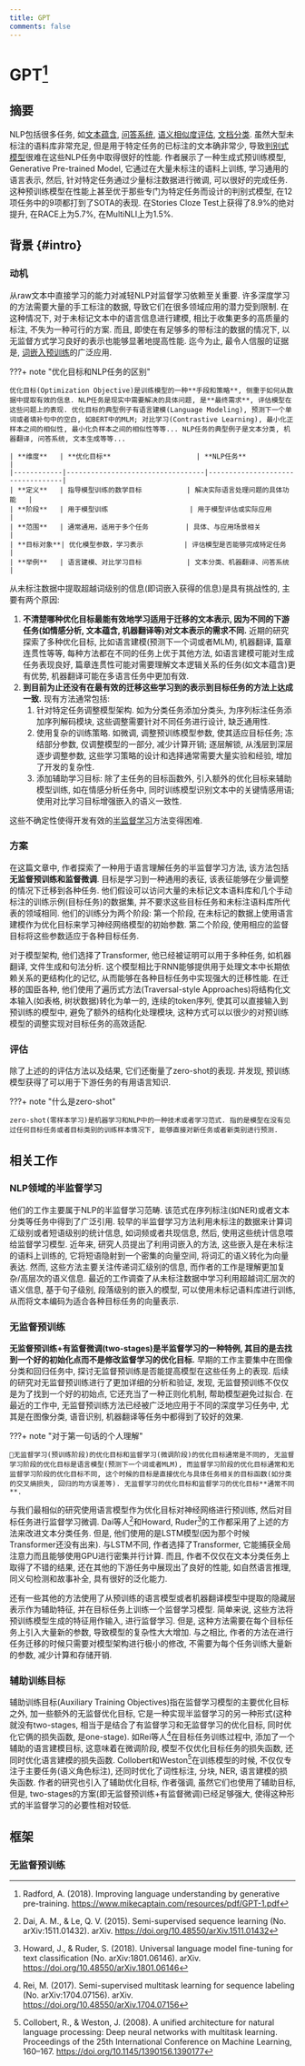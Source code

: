 ```yaml
---
title: GPT
comments: false
---
```


# GPT[^1]

## 摘要

NLP包括很多任务, 如[文本蕴含](https://en.wikipedia.org/wiki/Textual_entailment, "判断一个文本片段是否能够逻辑上推导出另一个文本片段, <br>可用于信息检索, 问答系统, 自动摘要等任务"), [问答系统](https://en.wikipedia.org/wiki/Question_answering "针对用户提出的问题, 系统能够理解问题并给出准确的答案, <br>可用于搜索引擎, 智能客服, 知识库问答等任务"), [语义相似度评估](https://en.wikipedia.org/wiki/Semantic_similarity "评估两个文本在语义上的相似度, <br> 可用于信息检索, 文本聚类, 抄袭检测等任务"), [文档分类](https://en.wikipedia.org/wiki/Document_classification "将文档归类到预定义的类别中 <br>可用于垃圾邮件过滤, 新闻分类, 情感分析等任务"). 虽然大型未标注的语料库非常充足, 但是用于特定任务的已标注的文本确非常少, 导致[判别式模型](/dicts/discriminative-and-generative-model)很难在这些NLP任务中取得很好的性能. 作者展示了一种生成式预训练模型, Generative Pre-trained Model, 它通过在大量未标注的语料上训练, 学习通用的语言表示, 然后, 针对特定任务通过少量标注数据进行微调, 可以很好的完成任务. 这种预训练模型在性能上甚至优于那些专门为特定任务而设计的判别式模型, 在12项任务中的9项都打到了SOTA的表现. 在Stories Cloze Test上获得了8.9%的绝对提升, 在RACE上为5.7%, 在MultiNLI上为1.5%.

## 背景 {#intro}

### 动机

从raw文本中直接学习的能力对减轻NLP对监督学习依赖至关重要. 许多深度学习的方法需要大量的手工标注的数据, 导致它们在很多领域应用的潜力受到限制. 在这种情况下, 对于未标记文本中的语言信息进行建模, 相比于收集更多的高质量的标注, 不失为一种可行的方案. 而且, 即使在有足够多的带标注的数据的情况下, 以无监督方式学习良好的表示也能够显著地提高性能. 迄今为止, 最令人信服的证据是, [词嵌入预训练](/algorithm/neural-network/word-embedding/#transfer-learning)的广泛应用.

???+ note "优化目标和NLP任务的区别"

    优化目标(Optimization Objective)是训练模型的一种**手段和策略**, 侧重于如何从数据中提取有效的信息. NLP任务是现实中需要解决的具体问题, 是**最终需求**, 评估模型在这些问题上的表现. 优化目标的典型例子有语言建模(Language Modeling), 预测下一个单词或者填补句中的空白, 如BERT中的MLM; 对比学习(Contrastive Learning), 最小化正样本之间的相似性, 最小化负样本之间的相似性等等... NLP任务的典型例子是文本分类, 机器翻译, 问答系统, 文本生成等等...

    | **维度**   | **优化目标**                     | **NLP任务**                     |
    |------------|----------------------------------|----------------------------------|
    | **定义**   | 指导模型训练的数学目标           | 解决实际语言处理问题的具体功能   |
    | **阶段**   | 用于模型训练                    | 用于模型评估或实际应用           |
    | **范围**   | 通常通用，适用于多个任务         | 具体、与应用场景相关             |
    | **目标对象**| 优化模型参数，学习表示          | 评估模型是否能够完成特定任务     |
    | **举例**   | 语言建模、对比学习目标           | 文本分类、机器翻译、问答系统     |

从未标注数据中提取超越词级别的信息(即词嵌入获得的信息)是具有挑战性的, 主要有两个原因:

1. **不清楚哪种优化目标最能有效地学习适用于迁移的文本表示, 因为不同的下游任务(如情感分析, 文本蕴含, 机器翻译等)对文本表示的需求不同.** 近期的研究探索了多种优化目标, 比如语言建模(预测下一个词或者MLM), 机器翻译, 篇章连贯性等等, 每种方法都在不同的任务上优于其他方法, 如语言建模可能对生成任务表现良好, 篇章连贯性可能对需要理解文本逻辑关系的任务(如文本蕴含)更有优势, 机器翻译可能在多语言任务中更加有效.
2. **到目前为止还没有在最有效的迁移这些学习到的表示到目标任务的方法上达成一致.** 现有方法通常包括:
    1. 针对特定任务调整模型架构. 如为分类任务添加分类头, 为序列标注任务添加序列解码模块, 这些调整需要针对不同任务进行设计, 缺乏通用性.
    2. 使用复杂的训练策略. 如微调, 调整预训练模型参数, 使其适应目标任务; 冻结部分参数, 仅调整模型的一部分, 减少计算开销; 逐层解锁, 从浅层到深层逐步调整参数, 这些学习策略的设计和选择通常需要大量实验和经验, 增加了开发的复杂性.
    3. 添加辅助学习目标: 除了主任务的目标函数外, 引入额外的优化目标来辅助模型训练, 如在情感分析任务中, 同时训练模型识别文本中的关键情感用语; 使用对比学习目标增强嵌入的语义一致性.

这些不确定性使得开发有效的[半监督学习](https://zh.wikipedia.org/zh-hans/%E5%8D%8A%E7%9B%91%E7%9D%A3%E5%AD%A6%E4%B9%A0)方法变得困难.

### 方案

在这篇文章中, 作者探索了一种用于语言理解任务的半监督学习方法, 该方法包括**无监督预训练和监督微调**. 目标是学习到一种通用的表征, 该表征能够在少量调整的情况下迁移到各种任务. 他们假设可以访问大量的未标记文本语料库和几个手动标注的训练示例(目标任务)的数据集, 并不要求这些目标任务和未标注语料库所代表的领域相同. 他们的训练分为两个阶段: 第一个阶段, 在未标记的数据上使用语言建模作为优化目标来学习神经网络模型的初始参数. 第二个阶段, 使用相应的监督目标将这些参数适应于各种目标任务.

对于模型架构, 他们选择了Transformer, 他已经被证明可以用于多种任务, 如机器翻译, 文件生成和句法分析. 这个模型相比于RNN能够提供用于处理文本中长期依赖关系的更结构化的记忆, 从而能够在各种目标任务中实现强大的迁移性能. 在迁移的国臣各种, 他们使用了遍历式方法(Traversal-style Approaches)将结构化文本输入(如表格, 树状数据)转化为单一的, 连续的token序列, 使其可以直接输入到预训练的模型中, 避免了额外的结构化处理模块, 这种方式可以以很少的对预训练模型的调整实现对目标任务的高效适配.

### 评估

除了上述的的评估方法以及结果, 它们还衡量了zero-shot的表现. 并发现, 预训练模型获得了可以用于下游任务的有用语言知识.

???+ note "什么是zero-shot"

    zero-shot(零样本学习)是机器学习和NLP中的一种技术或者学习范式. 指的是模型在没有见过任何目标任务或者目标类别的训练样本情况下, 能够直接对新任务或者新类别进行预测.

## 相关工作

### NLP领域的半监督学习

他们的工作主要属于NLP的半监督学习范畴. 该范式在序列标注(如NER)或者文本分类等任务中得到了广泛引用. 较早的半监督学习方法利用未标注的数据来计算词汇级别或者短语级别的统计信息, 如词频或者共现信息, 然后, 使用这些统计信息喂给监督学习模型. 近年来, 研究人员提出了利用词嵌入的方法, 这些嵌入是在未标注的语料上训练的, 它将短语隐射到一个密集的向量空间, 将词汇的语义转化为向量表达. 然而, 这些方法主要关注传递词汇级别的信息, 而作者的工作是理解更加复杂/高层次的语义信息. 最近的工作调查了从未标注数据中学习利用超越词汇层次的语义信息, 基于句子级别, 段落级别的嵌入的模型, 可以使用未标记语料库进行训练, 从而将文本编码为适合各种目标任务的向量表示.

### 无监督预训练

**无监督预训练+有监督微调(two-stages)是半监督学习的一种特例, 其目的是去找到一个好的初始化点而不是修改监督学习的优化目标.** 早期的工作主要集中在图像分类和回归任务中, 探讨无监督预训练是否能提高模型在这些任务上的表现. 后续的研究对无监督预训练进行了更加详细的分析和验证, 发现, 无监督预训练不仅仅是为了找到一个好的初始点, 它还充当了一种正则化机制, 帮助模型避免过拟合. 在最近的工作中, 无监督预训练方法已经被广泛地应用于不同的深度学习任务中, 尤其是在图像分类, 语音识别, 机器翻译等任务中都得到了较好的效果.

???+ note "对于第一句话的个人理解"

    🐝无监督学习(预训练阶段)的优化目标和监督学习(微调阶段)的优化目标通常是不同的, 无监督学习阶段的优化目标是语言模型(预测下一个词或者MLM), 而监督学习阶段的优化目标通常和无监督学习阶段的优化目标不同, 这个时候的目标是直接优化与具体任务相关的目标函数(如分类的交叉熵损失, 回归的均方误差等). 无监督学习的优化目标和监督学习的优化目标**通常不同**.

与我们最相似的研究使用语言模型作为优化目标对神经网络进行预训练, 然后对目标任务进行监督学习微调. Dai等人[^2]和Howard, Ruder[^3]的工作都采用了上述的方法来改进文本分类任务. 但是, 他们使用的是LSTM模型(因为那个时候Transformer还没有出来). 与LSTM不同, 作者选择了Transformer, 它能捕获全局注意力而且能够使用GPU进行密集并行计算. 而且, 作者不仅仅在文本分类任务上取得了不错的结果, 还在其他的下游任务中展现出了良好的性能, 如自然语言推理, 同义句检测和故事补全, 具有很好的泛化能力.

还有一些其他的方法使用了从预训练的语言模型或者机器翻译模型中提取的隐藏层表示作为辅助特征, 并在目标任务上训练一个监督学习模型. 简单来说, 这些方法将预训练模型生成的特征用作输入, 进行监督学习. 但是, 这种方法需要在每个目标任务上引入大量新的参数, 导致模型的复杂性大大增加. 与之相比, 作者的方法在进行任务迁移的时候只需要对模型架构进行极小的修改, 不需要为每个任务训练大量新的参数, 减少计算和存储开销.

### 辅助训练目标

辅助训练目标(Auxiliary Training Objectives)指在监督学习模型的主要优化目标之外, 加一些额外的无监督优化目标, 它是一种实现半监督学习的另一种形式(这种就没有two-stages, 相当于是结合了有监督学习和无监督学习的优化目标, 同时优化它俩的损失函数, 是one-stage). 如Rei等人[^5]在目标任务训练过程中, 添加了一个辅助的语言建模目标, 这意味着在微调阶段, 模型不仅优化目标任务的损失函数, 还同时优化语言建模的损失函数. Collobert和Weston[^4]在训练模型的时候, 不仅仅专注于主要任务(语义角色标注), 还同时优化了词性标注, 分块, NER, 语言建模的损失函数. 作者的研究也引入了辅助优化目标, 作者强调, 虽然它们也使用了辅助目标, 但是, two-stages的方案(即无监督预训练+有监督微调)已经足够强大, 使得这种形式的半监督学习的必要性相对较低.

## 框架

### 无监督预训练

[^1]: Radford, A. (2018). Improving language understanding by generative pre-training. https://www.mikecaptain.com/resources/pdf/GPT-1.pdf
[^2]: Dai, A. M., & Le, Q. V. (2015). Semi-supervised sequence learning (No. arXiv:1511.01432). arXiv. https://doi.org/10.48550/arXiv.1511.01432
[^3]: Howard, J., & Ruder, S. (2018). Universal language model fine-tuning for text classification (No. arXiv:1801.06146). arXiv. https://doi.org/10.48550/arXiv.1801.06146
[^4]: Collobert, R., & Weston, J. (2008). A unified architecture for natural language processing: Deep neural networks with multitask learning. Proceedings of the 25th International Conference on Machine Learning, 160–167. https://doi.org/10.1145/1390156.1390177
[^5]: Rei, M. (2017). Semi-supervised multitask learning for sequence labeling (No. arXiv:1704.07156). arXiv. https://doi.org/10.48550/arXiv.1704.07156
